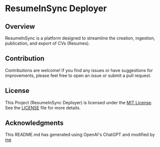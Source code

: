 # ResumeInSync Deployer

## Overview

ResumeInSync is a platform designed to streamline the creation, ingestion, publication, and export of CVs (Resumes).

## Contribution

Contributions are welcome! If you find any issues or have suggestions for improvements, please feel free to open an issue or submit a pull request.


## License

This Project (ResumeInSync Deployer) is licensed under the [MIT License](LICENSE). See the [LICENSE](LICENSE) file for more
details.

## Acknowledgments

This README.md has generated using OpenAI's ChatGPT and modified by [me](https://github.com/IordanisKostelidis)

